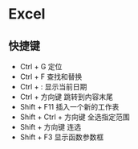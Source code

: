 # Excel

## 快捷键

* Ctrl + G	定位
* Ctrl + F	查找和替换
* Ctrl + :	显示当前日期
* Ctrl + 方向键	跳转到内容末尾
* Shift + F11	插入一个新的工作表
* Shift + Ctrl + 方向键	全选指定范围
* Shift + 方向键	连选
* Shift + F3	显示函数参数框